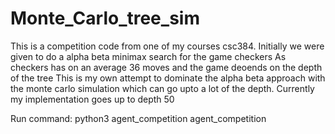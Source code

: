 # Monte_Carlo_tree_sim

This is a competition code from one of my courses csc384. Initially we were given to do a alpha beta minimax search for the game checkers
As checkers has on an average 36 moves and the game deoends on the depth of the tree
This is my own attempt to dominate the alpha beta approach with the monte carlo simulation
which can go upto a lot of the depth. Currently my implementation goes up to depth 50

Run command: python3 agent_competition agent_competition
